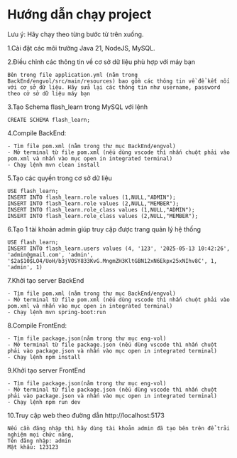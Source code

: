 # Hướng dẫn chạy project

Lưu ý: Hãy chạy theo từng bước từ trên xuống.

1.Cài đặt các môi trường Java 21, NodeJS, MySQL.

2.Điều chỉnh các thông tin về cơ sở dữ liệu phù hợp với máy bạn

    Bên trong file application.yml (nằm trong BackEnd/engvol/src/main/resources) bao gồm các thông tin về để kết nối với cơ sở dữ liệu. Hãy sửa lại các thông tin như username, password theo cở sở dữ liệu máy bạn

3.Tạo Schema flash_learn trong MySQL với lệnh

    CREATE SCHEMA flash_learn;

4.Compile BackEnd:

    - Tìm file pom.xml (nằm trong thư mục BackEnd/engvol)
    - Mở terminal từ file pom.xml (nếu dùng vscode thì nhấn chuột phải vào pom.xml và nhấn vào mục open in integrated terminal)
    - Chạy lệnh mvn clean install

5.Tạo các quyền trong cơ sở dữ liệu

    USE flash_learn;
    INSERT INTO flash_learn.role values (1,NULL,"ADMIN");
    INSERT INTO flash_learn.role values (2,NULL,"MEMBER");
    INSERT INTO flash_learn.role_class values (1,NULL,"ADMIN");
    INSERT INTO flash_learn.role_class values (2,NULL,"MEMBER");

6.Tạo 1 tài khoản admin giúp truy cập được trang quản lý hệ thống

    USE flash_learn;
    INSERT INTO flash_learn.users values (4, '123', '2025-05-13 10:42:26', 'admin@gmail.com', 'admin',  '$2a$10$LO4/UoH/b3jVOSY833KvG.MngmZH3KltGBN12xN6Ekpx25xNIhv8C', 1, 'admin', 1)

7.Khởi tạo server BackEnd

    - Tìm file pom.xml (nằm trong thư mục BackEnd/engvol)
    - Mở terminal từ file pom.xml (nếu dùng vscode thì nhấn chuột phải vào pom.xml và nhấn vào mục open in integrated terminal)
    - Chạy lệnh mvn spring-boot:run

8.Compile FrontEnd:

    - Tìm file package.json(nằm trong thư mục eng-vol)
    - Mở terminal từ file package.json (nếu dùng vscode thì nhấn chuột phải vào package.json và nhấn vào mục open in integrated terminal)
    - Chạy lệnh npm install

9.Khởi tạo server FrontEnd

    - Tìm file package.json(nằm trong thư mục eng-vol)
    - Mở terminal từ file package.json (nếu dùng vscode thì nhấn chuột phải vào package.json và nhấn vào mục open in integrated terminal)
    - Chạy lệnh npm run dev

10.Truy cập web theo đường dẫn http://localhost:5173

    Nếu cần đăng nhập thì hãy dùng tài khoản admin đã tạo bên trên để trải nghiệm mọi chức năng,
    Tên đăng nhập: admin
    Mật khẩu: 123123

